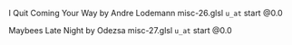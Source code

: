 


I Quit
Coming Your Way by Andre Lodemann
misc-26.glsl `u_at` start @0.0



Maybees
Late Night by Odezsa
misc-27.glsl `u_at` start @0.0
